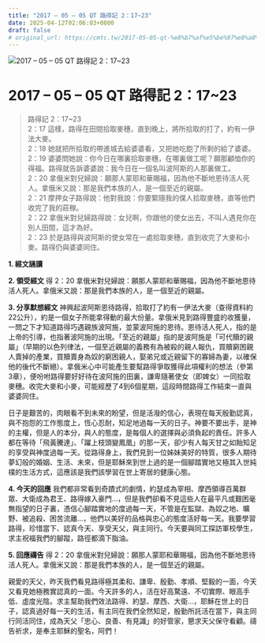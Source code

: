 ```yaml
---
title: "2017 – 05 – 05 QT 路得記 2：17~23"
date: 2025-04-12T02:06:03+0800
draft: false
# original_url: https://cmtc.tw/2017-05-05-qt-%e8%b7%af%e5%be%97%e8%a8%98-2%ef%bc%9a1723
---
```


![2017 – 05 – 05 QT 路得記 2：17\~23](/images/qt.jpg   "2017 – 05 – 05 QT 路得記 2：17\~23")

# 2017 – 05 – 05 QT 路得記 2：17\~23

> 路得記 2：17\~23  
> 2：17 這樣，路得在田間拾取麥穗，直到晚上，將所拾取的打了，約有一伊法大麥。  
> 2：18 她就把所拾取的帶進城去給婆婆看，又把她吃飽了所剩的給了婆婆。  
> 2：19 婆婆問她說：你今日在哪裏拾取麥穗，在哪裏做工呢？願那顧恤你的得福。路得就告訴婆婆說：我今日在一個名叫波阿斯的人那裏做工。  
> 2：20 拿俄米對兒婦說：願那人蒙耶和華賜福，因為他不斷地恩待活人死人。拿俄米又說：那是我們本族的人，是一個至近的親屬。  
> 2：21 摩押女子路得說：他對我說：你要緊隨我的僕人拾取麥穗，直等他們收完了我的莊稼。  
> 2：22 拿俄米對兒婦路得說：女兒啊，你跟他的使女出去，不叫人遇見你在別人田間，這才為好。  
> 2：23 於是路得與波阿斯的使女常在一處拾取麥穗，直到收完了大麥和小麥。路得仍與婆婆同住。

**1. 經文誦讀**

**2. 領受經文**
得 2：20 拿俄米對兒婦說：願那人蒙耶和華賜福，因為他不斷地恩待活人死人。拿俄米又說：那是我們本族的人，是一個至近的親屬。

**3. 分享默想經文**
神興起波阿斯恩待路得，拾取打了約有一伊法大麥（查得資料約22公升），約是一個女子所能拿得動的最大份量。拿俄米見到路得豐盛的收獲量，一問之下才知道路得巧遇親族波阿施，並蒙波阿施的恩待。恩待活人死人，指的是上帝的引導，也指著波阿施的出現。「至近的親屬」指的是波阿施是「可代贖的親屬」（早期的以色列律法，一個至近親屬的義務有為被殺的親人報仇，買贖窮困親人賣掉的產業，買贖賣身為奴的窮困親人，娶弟兄或近親留下的寡婦為妻，以確保他的後代不斷絕）。拿俄米心中可能產生要幫路得爭取獲得此項權利的想法（參第3章），便吩咐路得要好好待在波阿施的田裏，謙卑隨著使女（即婢女）一同拾取麥穗。收完大麥和小麥，可能經歷了4到6個星期，這段時間路得工作結束一直與婆婆同住。

日子是艱苦的，肉眼看不到未來的盼望，但是活潑的信心，表現在每天殷勤認真，與不抱怨的工作態度上，恆心忍耐，知足地過每一天的日子。神要不要出手，是神的主權，但是人的本分，與人的態度，是每個人的選擇與必須負起的責任。許多人都在等待「飛黃騰達」、「躍上枝頭變鳳凰」的那一天，卻少有人每天甘之如飴知足的享受與神度過每一天。從路得身上，我們見到一位姊妹美好的特質，很多人期待夢幻般的婚姻、生活、未來，但是耶穌來到世上過的是一個腳踏實地又極其入世純樸的生活方式，這應該是我們該學習在世上寄居的健康心態。

**4. 今天的回應**
我們都非常看到奇蹟式的劇情，約瑟成為宰相、摩西領導百萬群眾、大衛成為君王、路得嫁入豪門…，但是我們卻看不見這些人在最平凡或艱困毫無指望的日子裏，憑信心腳踏實地的度過每一天，不管是在監獄、為奴之地、曠野、被追殺、困苦流離…，他們以美好的品格與忠心的態度活好每一天。我要學習路得，珍惜當下、認真今天、享受天父，與主同行。今天要與同工探訪軍校學生，求主祝福我們的腳蹤，路徑都滴下脂油。

**5. 回應禱告**
得 2：20 拿俄米對兒婦說：願那人蒙耶和華賜福，因為他不斷地恩待活人死人。拿俄米又說：那是我們本族的人，是一個至近的親屬。

親愛的天父，昨天我們看見路得極其柔和、謙卑、殷勤、孝順、堅毅的一面，今天又看見她極務實認真的一面。今天許多的人，活在好高騖遠、不切實際、眼高手低、虛度光陰。求主幫助我們效法路得、約瑟、摩西、大衛…，耶穌在世上的日子，認真過好每一天的生活，有主同在我們全然知足，殷勤所託活在當下，與主同行同活同住，成為天父「忠心、良善、有見識」的好管家，懇求天父保守看顧。禱告祈求，是奉主耶穌的聖名，阿們！

